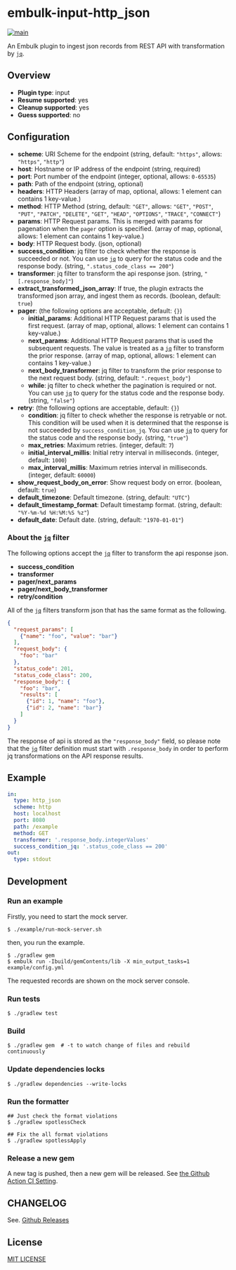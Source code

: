# embulk-input-http_json

[![main](https://github.com/civitaspo/embulk-input-http_json/actions/workflows/release.yml/badge.svg)](https://github.com/civitaspo/embulk-input-http_json/actions/workflows/release.yml)

An Embulk plugin to ingest json records from REST API with transformation by [`jq`](https://github.com/eiiches/jackson-jq).

## Overview

* **Plugin type**: input
* **Resume supported**: yes
* **Cleanup supported**: yes
* **Guess supported**: no

## Configuration

- **scheme**: URI Scheme for the endpoint (string, default: `"https"`, allows: `"https"`, `"http"`)
- **host**: Hostname or IP address of the endpoint (string, required)
- **port**: Port number of the endpoint (integer, optional, allows: `0-65535`)
- **path**: Path of the endpoint (string, optional)
- **headers**: HTTP Headers (array of map, optional, allows: 1 element can contains 1 key-value.)
- **method**: HTTP Method (string, default: `"GET"`, allows: `"GET"`, `"POST"`, `"PUT"`, `"PATCH"`, `"DELETE"`, `"GET"`, `"HEAD"`, `"OPTIONS"`, `"TRACE"`, `"CONNECT"`)
- **params**: HTTP Request params. This is merged with params for pagenation when the `pager` option is specified. (array of map, optional, allows: 1 element can contains 1 key-value.)
- **body**: HTTP Request body. (json, optional)
- **success_condition**: jq filter to check whether the response is succeeded or not. You can use [`jq`](https://github.com/eiiches/jackson-jq) to query for the status code and the response body. (string, `".status_code_class == 200"`)
- **transformer**: jq filter to transform the api response json. (string, `"[.response_body]"`)
- **extract_transformed_json_array**: If true, the plugin extracts the transformed json array, and ingest them as records. (boolean, default: `true`)
- **pager**: (the following options are acceptable, default: `{}`)
  - **initial_params**: Additional HTTP Request params that is used the first request. (array of map, optional, allows: 1 element can contains 1 key-value.)
  - **next_params**: Additional HTTP Request params that is used the subsequent requests. The value is treated as a [`jq`](https://github.com/eiiches/jackson-jq) filter to transform the prior response. (array of map, optional, allows: 1 element can contains 1 key-value.)
  - **next_body_transformer**: jq filter to transform the prior response to the next request body. (string, default: `".request_body"`)
  - **while**: jq filter to check whether the pagination is required or not. You can use [`jq`](https://github.com/eiiches/jackson-jq) to query for the status code and the response body. (string, `"false"`)
- **retry**: (the following options are acceptable, default: `{}`)
  - **condition**: jq filter to check whether the response is retryable or not. This condition will be used when it is determined that the response is not succeeded by `success_condition_jq`. You can use [`jq`](https://github.com/eiiches/jackson-jq) to query for the status code and the response body. (string, `"true"`)
  - **max_retries**: Maximum retries. (integer, default: `7`)
  - **initial_interval_millis**: Initial retry interval in milliseconds. (integer, default: `1000`)
  - **max_interval_millis**: Maximum retries interval in milliseconds. (integer, default: `60000`)
- **show_request_body_on_error**: Show request body on error. (boolean, default: `true`)
- **default_timezone**: Default timezone. (string, default: `"UTC"`)
- **default_timestamp_format**: Default timestamp format. (string, default: `"%Y-%m-%d %H:%M:%S %z"`)
- **default_date**: Default date. (string, default: `"1970-01-01"`)

### About the [`jq`](https://github.com/eiiches/jackson-jq) filter

The following options accept the [`jq`](https://github.com/eiiches/jackson-jq) filter to transform the api response json.

- **success_condition**
- **transformer**
- **pager/next_params**
- **pager/next_body_transformer**
- **retry/condition**

All of the [`jq`](https://github.com/eiiches/jackson-jq) filters transform json that has the same format as the following.

```json
{
  "request_params": [
    {"name": "foo", "value": "bar"}
  ],
  "request_body": {
    "foo": "bar"
  },
  "status_code": 201,
  "status_code_class": 200,
  "response_body": {
    "foo": "bar",
    "results": [
      {"id": 1, "name": "foo"},
      {"id": 2, "name": "bar"}
    ]
  }
}
```

The response of api is stored as the `"response_body"` field, so please note that the [`jq`](https://github.com/eiiches/jackson-jq) filter definition must start with `.response_body` in order to perform jq transformations on the API response results.

## Example

```yaml
in:
  type: http_json
  scheme: http
  host: localhost
  port: 8080
  path: /example
  method: GET
  transformer: '.response_body.integerValues'
  success_condition_jq: '.status_code_class == 200'
out:
  type: stdout
```

## Development

### Run an example

Firstly, you need to start the mock server.

```shell
$ ./example/run-mock-server.sh
```

then, you run the example.

```shell
$ ./gradlew gem
$ embulk run -Ibuild/gemContents/lib -X min_output_tasks=1 example/config.yml
```

The requested records are shown on the mock server console.

### Run tests

```shell
$ ./gradlew test
```

### Build

```
$ ./gradlew gem  # -t to watch change of files and rebuild continuously
```

### Update dependencies locks

```shell
$ ./gradlew dependencies --write-locks
```

### Run the formatter

```shell
## Just check the format violations
$ ./gradlew spotlessCheck

## Fix the all format violations
$ ./gradlew spotlessApply
```

### Release a new gem

A new tag is pushed, then a new gem will be released. See [the Github Action CI Setting](./.github/workflows/main.yml).

## CHANGELOG

See. [Github Releases](https://github.com/civitaspo/embulk-input-http_json/releases)

## License

[MIT LICENSE](./LICENSE.txt)
